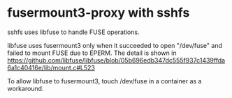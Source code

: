 # fusermount3-proxy with sshfs

sshfs uses libfuse to handle FUSE operations.

libfuse uses fusermount3 only when it succeeded to open "/dev/fuse" and failed to mount FUSE due to EPERM.
The detail is shown in https://github.com/libfuse/libfuse/blob/05b696edb347dc555f937c1439ffda6a1c40416e/lib/mount.c#L523

To allow libfuse to fusermount3, touch /dev/fuse in a container as a workaround.
